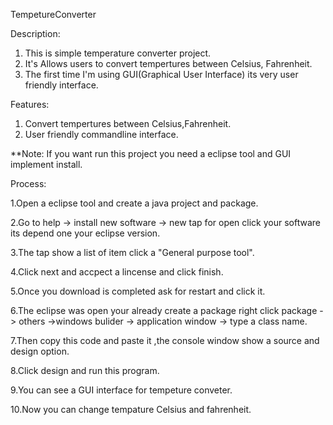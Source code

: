 TempetureConverter

Description:
 1.  This is simple temperature converter project.
 2.  It's  Allows  users to convert tempertures between Celsius, Fahrenheit.
 3.  The first time I'm using GUI(Graphical User Interface) its very user friendly interface.

Features:
1. Convert tempertures between Celsius,Fahrenheit.
2. User friendly commandline interface.

**Note: If you want run this project you need a eclipse tool and GUI implement install.

Process:

1.Open a eclipse tool and create a java project and package.

2.Go to help -> install new software -> new tap for open click your software its depend one your eclipse version.

3.The tap show a list of item click a "General purpose tool".

4.Click next and accpect a lincense and click finish.

5.Once you download is completed ask for restart and click it.

6.The eclipse was open your already create a package right click package -> others ->windows bulider -> application window -> type a class name.

7.Then copy this code and paste it ,the console window show a source and design option.

8.Click design and run this program.

9.You can see a GUI interface for tempeture conveter.
 
10.Now you can change tempature Celsius and fahrenheit.

